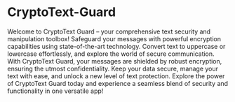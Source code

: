 ﻿# CryptoText-Guard
Welcome to CryptoText Guard – your comprehensive text security and manipulation toolbox! Safeguard your messages with powerful encryption capabilities using state-of-the-art technology. Convert text to uppercase or lowercase effortlessly, and explore the world of secure communication. With CryptoText Guard, your messages are shielded by robust encryption, ensuring the utmost confidentiality. Keep your data secure, manage your text with ease, and unlock a new level of text protection. Explore the power of CryptoText Guard today and experience a seamless blend of security and functionality in one versatile app!
